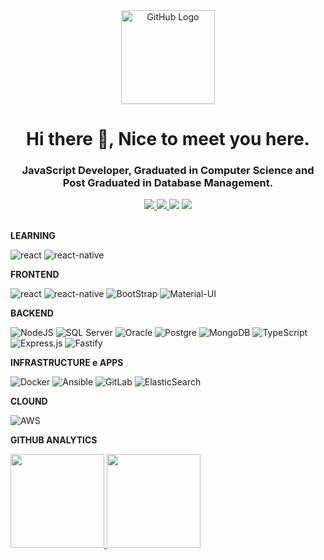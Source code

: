 <div align="center">
<img src="https://github.com/tassiotfc/tassiotfc/blob/main/octo.gif" alt="GitHub Logo" width="150" height="150" />
</div>
<h1 align="center"> Hi there 👋, Nice to meet you here.</h1>
<h3 align="center"> JavaScript Developer, Graduated in Computer Science and Post Graduated in Database Management. </h3>

<!-- Contatos -->
<div align="center">    
  <a href="https://github.com/arochaa" alt="github" target="_blank">
    <img src="https://img.shields.io/badge/GitHub-000000?&style=flat-square&logo=GitHub&logoColor=white">
  </a>
  
  <a href="https://www.linkedin.com/in/arochaa/" alt="linkedin" target="_blank">
    <img src="https://img.shields.io/badge/LinkedIn-%230077B5.svg?&style=flat-square&logo=linkedin&logoColor=white">
  </a>
  
  <a href="https://wa.me/5521991576928" alt="WhatsApp" target="_blank">
  <img src="https://img.shields.io/badge/-WhatsApp-25d366?style=flat-square&labelColor=25d366&logo=whatsapp&logoColor=white&link=https://wa.me/5584981430120"/></a>
  
  <a href="mailto:arocha.dev@outlook.com" alt="gmail" target="_blank">
    <img src="https://img.shields.io/badge/-Gmail-FF0000?style=flat-square&labelColor=FF0000&logo=gmail&logoColor=white&link=mailto:tassiofernandescosta@gmail.com"/>
  </a>
</div>
<br/>

**LEARNING**

![react](https://img.shields.io/badge/React-20232A?style=for-the-badge&logo=react&logoColor=61DAFB)
![react-native](https://img.shields.io/badge/React_Native-20232A?style=for-the-badge&logo=react&logoColor=61DAFB)

**FRONTEND**

![react](https://img.shields.io/badge/React-20232A?style=for-the-badge&logo=react&logoColor=61DAFB)
![react-native](https://img.shields.io/badge/React_Native-20232A?style=for-the-badge&logo=react&logoColor=61DAFB)
![BootStrap](https://img.shields.io/badge/Bootstrap-563D7C?style=for-the-badge&logo=bootstrap&logoColor=white)
![Material-UI](https://img.shields.io/badge/Material--UI-0081CB?style=for-the-badge&logo=material-ui&logoColor=white)

**BACKEND**

![NodeJS](https://img.shields.io/badge/Node.js-43853D?style=for-the-badge&logo=node.js&logoColor=white)
![SQL Server](https://img.shields.io/badge/Microsoft_SQL_Server-CC2927?style=for-the-badge&logo=microsoft-sql-server&logoColor=white)
![Oracle](https://img.shields.io/badge/Oracle-F80000?style=for-the-badge&logo=oracle&logoColor=white)
![Postgre](https://img.shields.io/badge/PostgreSQL-316192?style=for-the-badge&logo=postgresql&logoColor=white)
![MongoDB](https://img.shields.io/badge/MongoDB-4EA94B?style=for-the-badge&logo=mongodb&logoColor=white)
![TypeScript](https://img.shields.io/badge/typescript-%23007ACC.svg?style=for-the-badge&logo=typescript&logoColor=white)
![Express.js](https://img.shields.io/badge/express.js-%23404d59.svg?style=for-the-badge&logo=express&logoColor=%2361DAFB)
![Fastify](https://img.shields.io/badge/fastify-%23000000.svg?style=for-the-badge&logo=fastify&logoColor=white)

**INFRASTRUCTURE e APPS**

![Docker](https://img.shields.io/badge/docker-%230db7ed.svg?style=for-the-badge&logo=docker&logoColor=white)
![Ansible](https://img.shields.io/badge/ansible-%231A1918.svg?style=for-the-badge&logo=ansible&logoColor=white)
![GitLab](https://img.shields.io/badge/gitlab-%23181717.svg?style=for-the-badge&logo=gitlab&logoColor=white)
![ElasticSearch](https://img.shields.io/badge/-ElasticSearch-005571?style=for-the-badge&logo=elasticsearch)

**CLOUND**

![AWS](https://img.shields.io/badge/AWS-%23FF9900.svg?style=for-the-badge&logo=amazon-aws&logoColor=white)

**GITHUB ANALYTICS**
<div>
  <a href="https://github.com/arochaa/">
    <img height="150em" src="https://github-readme-stats.vercel.app/api?username=arochaa&show_icons=true&theme=dracula&include_all_commits=true&count_private=true" />
    <img height="150em" src="https://github-readme-stats.vercel.app/api/top-langs/?username=arochaa&layout=compact&langs_count=7&theme=dracula"/>
  </a>
</div>
